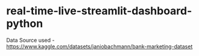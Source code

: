 # real-time-live-streamlit-dashboard-python

Data Source used - https://www.kaggle.com/datasets/janiobachmann/bank-marketing-dataset

